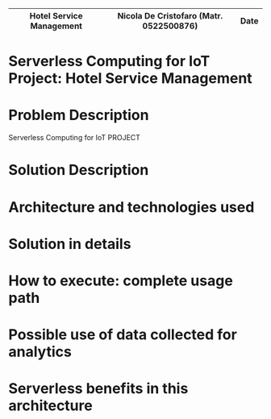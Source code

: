 | Hotel Service Management | Nicola De Cristofaro (Matr. 0522500876) | Date |
| --- | --- | --- |

# Serverless Computing for IoT Project: Hotel Service Management

# Problem Description
Serverless Computing for IoT PROJECT

# Solution Description

# Architecture and technologies used

# Solution in details

# How to execute: complete usage path

# Possible use of data collected for analytics

# Serverless benefits in this architecture
